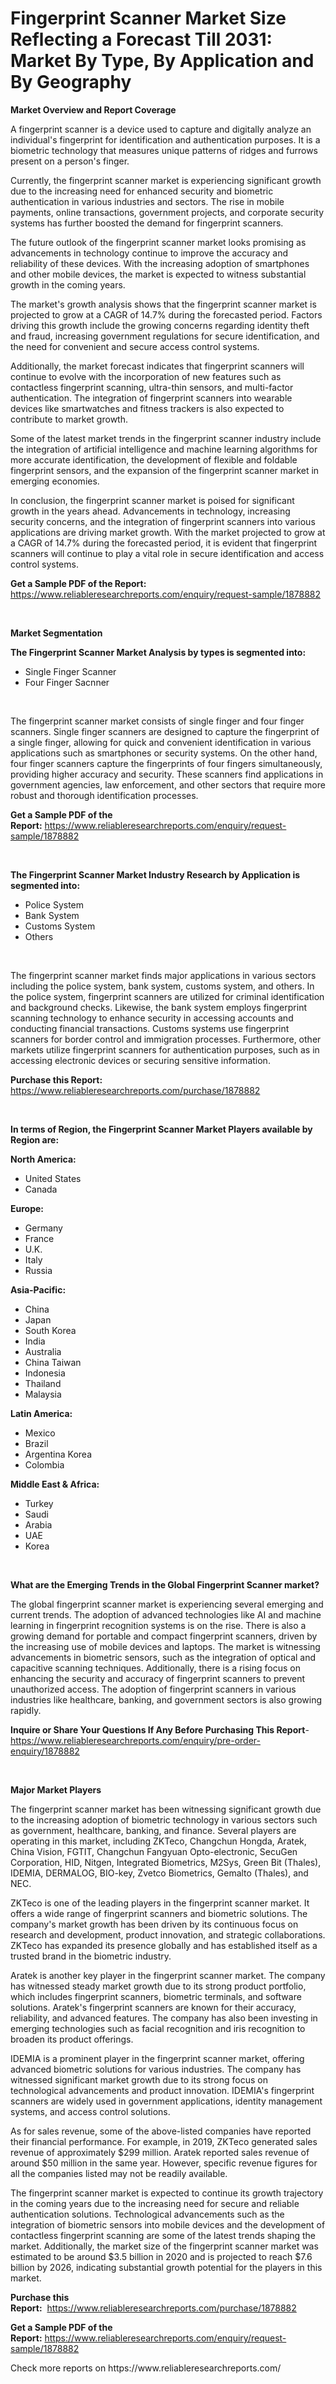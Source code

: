 <p><h1>Fingerprint Scanner Market Size Reflecting a Forecast Till 2031: Market By Type, By Application and By Geography</h1></p><p><strong>Market Overview and Report Coverage</strong></p>
<p><p>A fingerprint scanner is a device used to capture and digitally analyze an individual's fingerprint for identification and authentication purposes. It is a biometric technology that measures unique patterns of ridges and furrows present on a person's finger.</p><p>Currently, the fingerprint scanner market is experiencing significant growth due to the increasing need for enhanced security and biometric authentication in various industries and sectors. The rise in mobile payments, online transactions, government projects, and corporate security systems has further boosted the demand for fingerprint scanners.</p><p>The future outlook of the fingerprint scanner market looks promising as advancements in technology continue to improve the accuracy and reliability of these devices. With the increasing adoption of smartphones and other mobile devices, the market is expected to witness substantial growth in the coming years.</p><p>The market's growth analysis shows that the fingerprint scanner market is projected to grow at a CAGR of 14.7% during the forecasted period. Factors driving this growth include the growing concerns regarding identity theft and fraud, increasing government regulations for secure identification, and the need for convenient and secure access control systems.</p><p>Additionally, the market forecast indicates that fingerprint scanners will continue to evolve with the incorporation of new features such as contactless fingerprint scanning, ultra-thin sensors, and multi-factor authentication. The integration of fingerprint scanners into wearable devices like smartwatches and fitness trackers is also expected to contribute to market growth.</p><p>Some of the latest market trends in the fingerprint scanner industry include the integration of artificial intelligence and machine learning algorithms for more accurate identification, the development of flexible and foldable fingerprint sensors, and the expansion of the fingerprint scanner market in emerging economies.</p><p>In conclusion, the fingerprint scanner market is poised for significant growth in the years ahead. Advancements in technology, increasing security concerns, and the integration of fingerprint scanners into various applications are driving market growth. With the market projected to grow at a CAGR of 14.7% during the forecasted period, it is evident that fingerprint scanners will continue to play a vital role in secure identification and access control systems.</p></p>
<p><strong>Get a Sample PDF of the Report:</strong> <a href="https://www.reliableresearchreports.com/enquiry/request-sample/1878882">https://www.reliableresearchreports.com/enquiry/request-sample/1878882</a></p>
<p>&nbsp;</p>
<p><strong>Market Segmentation</strong></p>
<p><strong>The Fingerprint Scanner Market Analysis by types is segmented into:</strong></p>
<p><ul><li>Single Finger Scanner</li><li>Four Finger Sacnner</li></ul></p>
<p>&nbsp;</p>
<p><p>The fingerprint scanner market consists of single finger and four finger scanners. Single finger scanners are designed to capture the fingerprint of a single finger, allowing for quick and convenient identification in various applications such as smartphones or security systems. On the other hand, four finger scanners capture the fingerprints of four fingers simultaneously, providing higher accuracy and security. These scanners find applications in government agencies, law enforcement, and other sectors that require more robust and thorough identification processes.</p></p>
<p><strong>Get a Sample PDF of the Report:</strong>&nbsp;<a href="https://www.reliableresearchreports.com/enquiry/request-sample/1878882">https://www.reliableresearchreports.com/enquiry/request-sample/1878882</a></p>
<p>&nbsp;</p>
<p><strong>The Fingerprint Scanner Market Industry Research by Application is segmented into:</strong></p>
<p><ul><li>Police System</li><li>Bank System</li><li>Customs System</li><li>Others</li></ul></p>
<p>&nbsp;</p>
<p><p>The fingerprint scanner market finds major applications in various sectors including the police system, bank system, customs system, and others. In the police system, fingerprint scanners are utilized for criminal identification and background checks. Likewise, the bank system employs fingerprint scanning technology to enhance security in accessing accounts and conducting financial transactions. Customs systems use fingerprint scanners for border control and immigration processes. Furthermore, other markets utilize fingerprint scanners for authentication purposes, such as in accessing electronic devices or securing sensitive information.</p></p>
<p><strong>Purchase this Report:</strong>&nbsp; <a href="https://www.reliableresearchreports.com/purchase/1878882">https://www.reliableresearchreports.com/purchase/1878882</a></p>
<p>&nbsp;</p>
<p><strong>In terms of Region, the Fingerprint Scanner Market Players available by Region are:</strong></p>
<p>
    <p> <strong> North America: </strong>
        <ul>
            <li>United States</li>
            <li>Canada</li>
        </ul>
        </p> 
    <p> <strong> Europe: </strong>
        <ul>
            <li>Germany</li>
            <li>France</li>
            <li>U.K.</li>
            <li>Italy</li>
            <li>Russia</li>
        </ul>
        </p> 
    <p> <strong> Asia-Pacific: </strong>
        <ul>
            <li>China</li>
            <li>Japan</li>
            <li>South Korea</li>
            <li>India</li>
            <li>Australia</li>
            <li>China Taiwan</li>
            <li>Indonesia</li>
            <li>Thailand</li>
            <li>Malaysia</li>
        </ul>
        </p> 
    <p> <strong> Latin America: </strong>
        <ul>
            <li>Mexico</li>
            <li>Brazil</li>
            <li>Argentina Korea</li>
            <li>Colombia</li>
        </ul>
        </p> 
    <p> <strong> Middle East & Africa: </strong>
        <ul>
            <li>Turkey</li>
            <li>Saudi</li>
            <li>Arabia</li>
            <li>UAE</li>
            <li>Korea</li>
        </ul>
    </p>
    </p>
<p>&nbsp;</p>
<p><strong>What are the Emerging Trends in the Global Fingerprint Scanner market?</strong></p>
<p><p>The global fingerprint scanner market is experiencing several emerging and current trends. The adoption of advanced technologies like AI and machine learning in fingerprint recognition systems is on the rise. There is also a growing demand for portable and compact fingerprint scanners, driven by the increasing use of mobile devices and laptops. The market is witnessing advancements in biometric sensors, such as the integration of optical and capacitive scanning techniques. Additionally, there is a rising focus on enhancing the security and accuracy of fingerprint scanners to prevent unauthorized access. The adoption of fingerprint scanners in various industries like healthcare, banking, and government sectors is also growing rapidly.</p></p>
<p><strong>Inquire or Share Your Questions If Any Before Purchasing This Report</strong>- <a href="https://www.reliableresearchreports.com/enquiry/pre-order-enquiry/1878882">https://www.reliableresearchreports.com/enquiry/pre-order-enquiry/1878882</a></p>
<p>&nbsp;</p>
<p><strong>Major Market Players</strong></p>
<p><p>The fingerprint scanner market has been witnessing significant growth due to the increasing adoption of biometric technology in various sectors such as government, healthcare, banking, and finance. Several players are operating in this market, including ZKTeco, Changchun Hongda, Aratek, China Vision, FGTIT, Changchun Fangyuan Opto-electronic, SecuGen Corporation, HID, Nitgen, Integrated Biometrics, M2Sys, Green Bit (Thales), IDEMIA, DERMALOG, BIO-key, Zvetco Biometrics, Gemalto (Thales), and NEC.</p><p>ZKTeco is one of the leading players in the fingerprint scanner market. It offers a wide range of fingerprint scanners and biometric solutions. The company's market growth has been driven by its continuous focus on research and development, product innovation, and strategic collaborations. ZKTeco has expanded its presence globally and has established itself as a trusted brand in the biometric industry.</p><p>Aratek is another key player in the fingerprint scanner market. The company has witnessed steady market growth due to its strong product portfolio, which includes fingerprint scanners, biometric terminals, and software solutions. Aratek's fingerprint scanners are known for their accuracy, reliability, and advanced features. The company has also been investing in emerging technologies such as facial recognition and iris recognition to broaden its product offerings.</p><p>IDEMIA is a prominent player in the fingerprint scanner market, offering advanced biometric solutions for various industries. The company has witnessed significant market growth due to its strong focus on technological advancements and product innovation. IDEMIA's fingerprint scanners are widely used in government applications, identity management systems, and access control solutions.</p><p>As for sales revenue, some of the above-listed companies have reported their financial performance. For example, in 2019, ZKTeco generated sales revenue of approximately $299 million. Aratek reported sales revenue of around $50 million in the same year. However, specific revenue figures for all the companies listed may not be readily available.</p><p>The fingerprint scanner market is expected to continue its growth trajectory in the coming years due to the increasing need for secure and reliable authentication solutions. Technological advancements such as the integration of biometric sensors into mobile devices and the development of contactless fingerprint scanning are some of the latest trends shaping the market. Additionally, the market size of the fingerprint scanner market was estimated to be around $3.5 billion in 2020 and is projected to reach $7.6 billion by 2026, indicating substantial growth potential for the players in this market.</p></p>
<p><strong>Purchase this Report:</strong>&nbsp;&nbsp;<a href="https://www.reliableresearchreports.com/purchase/1878882">https://www.reliableresearchreports.com/purchase/1878882</a></p>
<p></p>
<p><strong>Get a Sample PDF of the Report:</strong>&nbsp;<a href="https://www.reliableresearchreports.com/enquiry/request-sample/1878882">https://www.reliableresearchreports.com/enquiry/request-sample/1878882</a></p>
<p>Check more reports on https://www.reliableresearchreports.com/</p>